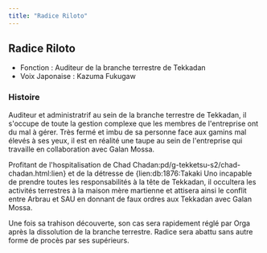 ```yaml
---
title: "Radice Riloto"
---
```


Radice Riloto
-------------





* Fonction : Auditeur de la branche terrestre de Tekkadan
* Voix Japonaise : Kazuma Fukugaw


### Histoire


Auditeur et administratrif au sein de la branche terrestre de Tekkadan, il s'occupe de toute la gestion complexe que les membres de l'entreprise ont du mal à gérer. Très fermé et imbu de sa personne face aux gamins mal élevés à ses yeux, il est en réalité une taupe au sein de l'entreprise qui travaille en collaboration avec Galan Mossa. 


Profitant de l'hospitalisation de Chad Chadan:pd/g-tekketsu-s2/chad-chadan.html:lien} et de la détresse de {lien:db:1876:Takaki Uno incapable de prendre toutes les responsabilités à la tête de Tekkadan, il occultera les activités terrestres à la maison mère martienne et attisera ainsi le conflit entre Arbrau et SAU en donnant de faux ordres aux Tekkadan avec Galan Mossa. 


Une fois sa trahison découverte, son cas sera rapidement réglé par Orga après la dissolution de la branche terrestre. Radice sera abattu sans autre forme de procès par ses supérieurs. 


